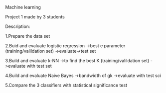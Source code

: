Machine learning

Project 1 made by 3 students

Description:

1.Prepare the data set

2.Buid and evaluate logistic regression
->best e parameter (training/valildation set)
->evaluate->test set

3.Build and evaluate k-NN
->to find the best K (training/valildation set)
->evaluate with test set

4.Build and evaluate Naive Bayes
->bandwidth of gk
->evaluate with test sci

5.Compare the 3 classifiers with statistical significance test